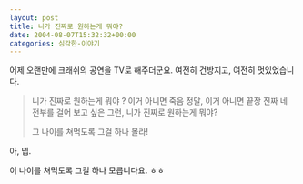 ```yaml
---
layout: post
title: 니가 진짜로 원하는게 뭐야?
date: 2004-08-07T15:32:32+00:00
categories: 심각한-이야기
---
```

어제 오랜만에 크래쉬의 공연을 TV로 해주더군요. 여전히 건방지고, 여전히 멋있었습니다.
<div class="box">
<blockquote>니가 진짜로 원하는게 뭐야 ?
이거 아니면 죽음 정말, 이거 아니면 끝장 진짜
네 전부를 걸어 보고 싶은 그런,
니가 진짜로 원하는게 뭐야?

그 나이를 쳐먹도록 그걸 하나 몰라!</blockquote>
</div>
아, 넵.

이 나이를 쳐먹도록 그걸 하나 모릅니다요. ㅎㅎ
